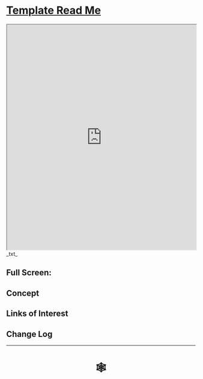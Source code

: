 <span style=display:none; >[You are now in a GitHub source code view - click this link to view Read Me file as a web page]( http://www.ladybug.tools/spider/#cookbook/templates/README.md "View file as a web page." ) </span>


# [Template Read Me]( #README.md )


<iframe src=http://www.ladybug.tools/spider/cookbook/templates/cookbook-template-threejs-hamburger.html width=100% height=600px ></iframe>
_txt_
<span style="display: none" >Iframes are not viewable in GitHub source code view</span>

## Full Screen: []( http://www.ladybug.tools/spider/#cookbook/.html )


## Concept


## Links of Interest


## Change Log


***

# <center title="hello!" ><a href=javascript:window.scrollTo(0,0); style=text-decoration:none; > &#x1f578; </a></center>

